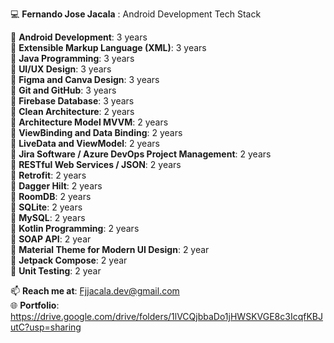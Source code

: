 💻 **Fernando Jose Jacala** : Android Development Tech Stack

📗 **Android Development**: 3 years  
📗 **Extensible Markup Language (XML)**: 3 years  
📗 **Java Programming**: 3 years  
📗 **UI/UX Design**: 3 years  
📗 **Figma and Canva Design**: 3 years  
📗 **Git and GitHub**: 3 years  
📗 **Firebase Database**: 3 years  
📗 **Clean Architecture**: 2 years  
📗 **Architecture Model MVVM**: 2 years  
📗 **ViewBinding and Data Binding**: 2 years  
📗 **LiveData and ViewModel**: 2 years  
📗 **Jira Software / Azure DevOps Project Management**: 2 years  
📗 **RESTful Web Services / JSON**: 2 years  
📗 **Retrofit**: 2 years  
📗 **Dagger Hilt**: 2 years  
📗 **RoomDB**: 2 years  
📗 **SQLite**: 2 years  
📗 **MySQL**: 2 years  
📗 **Kotlin Programming**: 2 years  
📗 **SOAP API**: 2 year  
📗 **Material Theme for Modern UI Design**: 2 year  
📗 **Jetpack Compose**: 2 year  
📗 **Unit Testing**: 2 year  

📫 **Reach me at**: Fjjacala.dev@gmail.com  
🌐 **Portfolio**: https://drive.google.com/drive/folders/1lVCQjbbaDo1jHWSKVGE8c3IcqfKBJutC?usp=sharing
